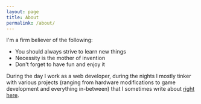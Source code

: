 ```yaml
---
layout: page
title: About
permalink: /about/
---
```


I'm a firm believer of the following:

- You should always strive to learn new things
- Necessity is the mother of invention
- Don't forget to have fun and enjoy it

During the day I work as a web developer, during the nights I mostly tinker with various projects (ranging from hardware modifications to game development and everything in-between) that I sometimes write about [right here](/).

